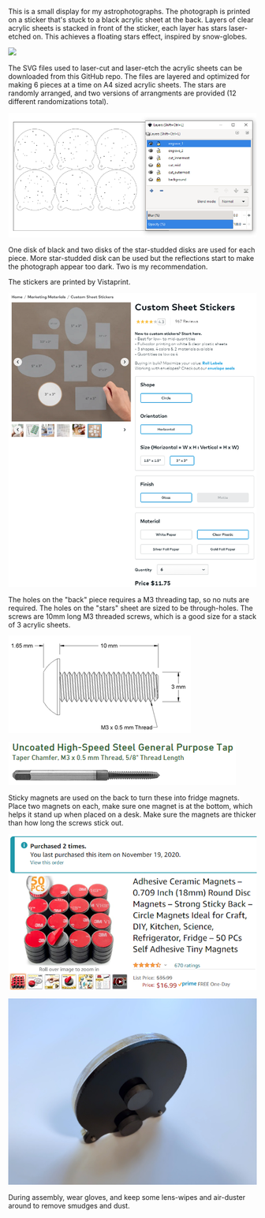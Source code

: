 This is a small display for my astrophotographs. The photograph is printed on a sticker that's stuck to a black acrylic sheet at the back. Layers of clear acrylic sheets is stacked in front of the sticker, each layer has stars laser-etched on. This achieves a floating stars effect, inspired by snow-globes.

![](doc/ani_480.gif)

The SVG files used to laser-cut and laser-etch the acrylic sheets can be downloaded from this GitHub repo. The files are layered and optimized for making 6 pieces at a time on A4 sized acrylic sheets. The stars are randomly arranged, and two versions of arrangments are provided (12 different randomizations total).

![](doc/inkscape_screenshot.png)

One disk of black and two disks of the star-studded disks are used for each piece. More star-studded disk can be used but the reflections start to make the photograph appear too dark. Two is my recommendation.

The stickers are printed by Vistaprint.

![](doc/vistaprint_stickers.png)

The holes on the "back" piece requires a M3 threading tap, so no nuts are required. The holes on the "stars" sheet are sized to be through-holes. The screws are 10mm long M3 threaded screws, which is a good size for a stack of 3 acrylic sheets.

![](doc/m3_screw.png)

![](doc/m3_threadtap.png)

Sticky magnets are used on the back to turn these into fridge magnets. Place two magnets on each, make sure one magnet is at the bottom, which helps it stand up when placed on a desk. Make sure the magnets are thicker than how long the screws stick out.

![](doc/magnets_amazon.png)

![](doc/magnets_placement.jpg)

During assembly, wear gloves, and keep some lens-wipes and air-duster around to remove smudges and dust.

